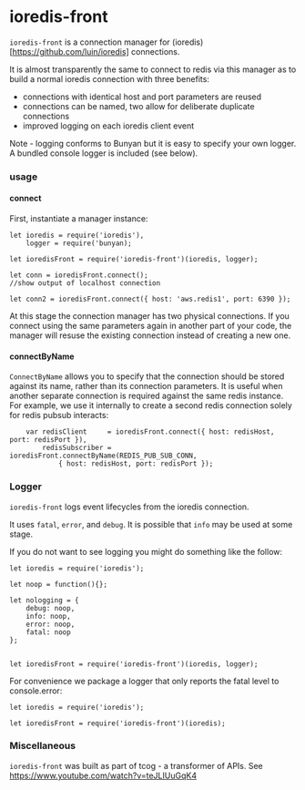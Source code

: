 # ioredis-front

`ioredis-front` is a connection manager for (ioredis)[https://github.com/luin/ioredis] connections. 

It is almost transparently the same to connect to redis via this manager as to build a normal ioredis connection with
three benefits:

* connections with identical host and port parameters are reused
* connections can be named, two allow for deliberate duplicate connections
* improved logging on each ioredis client event

Note - logging conforms to Bunyan but it is easy to specify your own logger. A bundled console logger
is included (see below).

### usage

#### connect

First, instantiate a manager instance:

```
let ioredis = require('ioredis'),
    logger = require('bunyan);

let ioredisFront = require('ioredis-front')(ioredis, logger);

let conn = ioredisFront.connect();
//show output of localhost connection

let conn2 = ioredisFront.connect({ host: 'aws.redis1', port: 6390 });
```

At this stage the connection manager has two physical connections. If you connect using the same 
parameters again in another part of your code, the manager will resuse the existing connection
instead of creating a new one.

#### connectByName

`ConnectByName` allows you to specify that the connection should be stored against its name, rather
than its connection parameters. It is useful when another separate connection is required against 
the same redis instance. For example, we use it internally to create a second redis connection
solely for redis pubsub interacts:

```
    var redisClient     = ioredisFront.connect({ host: redisHost, port: redisPort }),
        redisSubscriber = ioredisFront.connectByName(REDIS_PUB_SUB_CONN,
            { host: redisHost, port: redisPort });
```

### Logger

`ioredis-front` logs event lifecycles from the ioredis connection. 

It uses `fatal`, `error`, and `debug`. It is possible that `info` may be used at some stage.

If you do not want to see logging you might do something like the follow:

```
let ioredis = require('ioredis');

let noop = function(){};

let nologging = {
    debug: noop,
    info: noop,
    error: noop,
    fatal: noop
};


let ioredisFront = require('ioredis-front')(ioredis, logger);

```

For convenience we package a logger that only reports the fatal level to console.error:

```
let ioredis = require('ioredis');

let ioredisFront = require('ioredis-front')(ioredis);

```

### Miscellaneous

`ioredis-front` was built as part of tcog - a transformer of APIs. See https://www.youtube.com/watch?v=teJLIUuGqK4 

